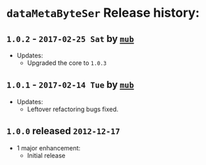# `dataMetaByteSer` Release history:

## `1.0.2` - `2017-02-25 Sat` by [`mub`](https://github.com/mub)
* Updates:
    * Upgraded the core to `1.0.3`
    
## `1.0.1` - `2017-02-14 Tue` by [`mub`](https://github.com/mub)
* Updates:
    * Leftover refactoring bugs fixed.
    
## `1.0.0` released `2012-12-17`
* 1 major enhancement:
  * Initial release

